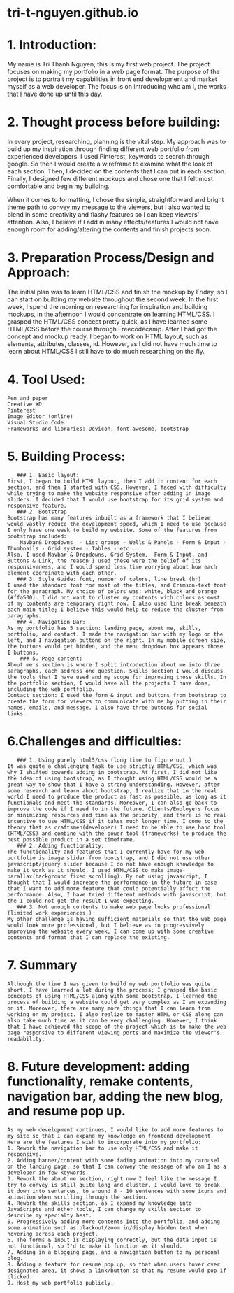# tri-t-nguyen.github.io

# 1. Introduction: #
 My name is Tri Thanh Nguyen; this is my first web project. The project focuses on making my portfolio in a web page format. The purpose of the project is to portrait my capabilities in front end development and market myself as a web developer. The focus is on introducing who am I, the works that I have done up until this day. 

# 2. Thought process before building:
In every project, researching, planning is the vital step. My approach was to build up my inspiration through finding different web portfolio from experienced developers. I used Pinterest, keywords to search through google. So then I would create a wireframe to examine what the look of each section. Then, I decided on the contents that I can put in each section. Finally, I designed few different mockups and chose one that I felt most comfortable and begin my building. 

When it comes to formatting, I chose the simple, straightforward and bright theme path to convey my message to the viewers, but I also wanted to blend in some creativity and flashy features so I can keep viewers' attention. Also, I believe if I add in many effects/features I would not have enough room for adding/altering the contents and finish projects soon.  

# 3. Preparation Process/Design and Approach: 
The initial plan was to learn HTML/CSS and finish the mockup by Friday, so I can start on building my website throughout the second week. 
In the first week, I spend the morning on researching for inspiration and building mockups, in the afternoon I would concentrate on learning HTML/CSS. I grasped the HTML/CSS concept pretty quick, as I have learned some HTML/CSS before the course through Freecodecamp. After I had got the concept and mockup ready, I began to work on HTML layout, such as elements, attributes, classes, id. However, as I did not have much time to learn about HTML/CSS I still have to do much researching on the fly. 
# 4. Tool Used:
    Pen and paper
    Creative XD
    Pinterest
    Image Editor (online)
    Visual Studio Code
    Frameworks and libraries: Devicon, font-awesome, bootstrap

# 5. Building Process: 
       ### 1. Basic layout:
    First, I began to build HTML layout, then I add in content for each section, and then I started with CSS. However, I faced with difficulty while trying to make the website responsive after adding in image sliders. I decided that I would use bootstrap for its grid system and responsive feature. 
       ### 2. Bootstrap
    Bootstrap has many features inbuilt as a framework that I believe would vastly reduce the development speed, which I need to use because I only have one week to build my website. Some of the features from bootstrap included: 
        Navbar& Dropdowns  - List groups - Wells & Panels - Form & Input - Thumbnails - Grid system - Tables - etc...
    Also, I used Navbar & Dropdowns, Grid System,  Form & Input, and Buttons & Link, the reason I used these were the belief of its responsiveness, and I would spend less time worrying about how each element coordinate with each other. 
       ### 3. Style Guide: font, number of colors, line break (hr)
    I used the standard font for most of the titles, and Crimson-text font for the paragraph. My choice of colors was: white, black and orange (#ffa500). I did not want to cluster my contents with colors as most of my contents are temporary right now. I also used line break beneath each main title; I believe this would help to reduce the cluster from paragraphs. 
       ### 4. Navigation Bar:
    As my portfolio has 5 section: landing page, about me, skills, portfolio, and contact. I made the navigation bar with my logo on the left, and I navigation buttons on the right. In my mobile screen size, the buttons would get hidden, and the menu dropdown box appears those I buttons. 
        ### 5. Page content:
    About me's section is where I split introduction about me into three paragraphs, each address one question. Skills section I would discuss the tools that I have used and my scope for improving those skills. In the portfolio section, I would have all the projects I have done, including the web portfolio. 
    Contact section: I used the form & input and buttons from bootstrap to create the form for viewers to communicate with me by putting in their names, emails, and message. I also have three buttons for social links. 
# 6.Challenges and difficulties: 
       ### 1. Using purely html5/css (long time to figure out,)
    It was quite a challenging task to use strictly HTML/CSS, which was why I shifted towards adding in bootstrap. At first, I did not like the idea of using bootstrap, as I thought using HTML/CSS would be a great way to show that I have a strong understanding. However, after some research and learn about bootstrap, I realize that in the real world I need to produce the product as fast as possible, as long as it functionals and meet the standards. Moreover, I can also go back to improve the code if I need to in the future. Clients/Employers focus on minimizing resources and time as the priority, and there is no real incentive to use HTML/CSS if it takes much longer time. I come to the theory that as craftsmen(developer) I need to be able to use hand tool (HTML/CSS) and combine with the power tool (frameworks) to produce the best possible product in a set timeframe.
       ### 2. Adding functionality: 
    The functionality and features that I currently have for my web portfolio is image slider from bootstrap, and I did not use other javascript/jquery slider because I do not have enough knowledge to make it work as it should. I used HTML/CSS to make image-parallax(background fixed scrolling). By not using javascript, I thought that I would increase the performance in the future in case that I want to add more feature that could potentially affect the performance. Also, I have tried different methods with javascript, but the I could not get the result I was expecting. 
       ### 3. Not enough contents to make web page looks professional (limited work experiences,)
    My other challenge is having sufficient materials so that the web page would look more professional, but I believe as in progressively improving the website every week, I can come up with some creative contents and format that I can replace the existing. 
# 7. Summary
    Although the time I was given to build my web portfolio was quite short, I have learned a lot during the process; I grasped the basic concepts of using HTML/CSS along with some bootstrap. I learned the process of building a website could get very complex as I am expanding on it. Moreover, there are many more things that I can learn from working on my project. I also realize to master HTML or CSS alone can also take much time as it can be very challenging. However, I think that I have achieved the scope of the project which is to make the web page responsive to different viewing ports and maximize the viewer's readability. 

# 8. Future development: adding functionality, remake contents, navigation bar, adding the new blog, and resume pop up. 
    As my web development continues, I would like to add more features to my site so that I can expand my knowledge on frontend development.
    Here are the features I wish to incorporate into my portfolio: 
    1. Rework the navigation bar to use only HTML/CSS and make it responsive.
    2. Adding banner/content with some fading animation into my carousel on the landing page, so that I can convey the message of who am I as a developer in few keywords.
    3. Rework the about me section, right now I feel like the message I try to convey is still quite long and cluster, I would love to break it down into sentences, to around 8 - 10 sentences with some icons and animation when scrolling through the section. 
    4. Rework the skills section, as I expand my knowledge into JavaScripts and other tools, I can change my skills section to describe my specialty best. 
    5. Progressively adding more contents into the portfolio, and adding some animation such as blackout/zoom in/display hidden text when hovering across each project. 
    6. The forms & input is displaying correctly, but the data input is not functional, so I'd to make it function as it should.
    7. Adding in a blogging page, and a navigation button to my personal blog. 
    8. Adding a feature for resume pop up, so that when users hover over designated area, it shows a link/button so that my resume would pop if clicked. 
    9. Host my web portfolio publicly. 
